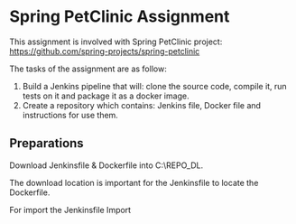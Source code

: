 # Spring PetClinic Assignment
This assignment is involved with Spring PetClinic project: https://github.com/spring-projects/spring-petclinic

The tasks of the assignment are as follow:
1. Build a Jenkins pipeline that will: clone the source code, compile it, run tests on it and package it as a docker image.
2. Create a repository which contains: Jenkins file, Docker file and instructions for use them.

## Preparations
Download Jenkinsfile & Dockerfile into C:\REPO_DL.

The download location is important for the Jenkinsfile to locate the Dockerfile.

For import the Jenkinsfile Import 
## 
